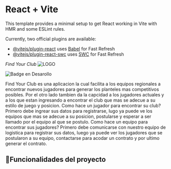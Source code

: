 # React + Vite

This template provides a minimal setup to get React working in Vite with HMR and some ESLint rules.

Currently, two official plugins are available:

- [@vitejs/plugin-react](https://github.com/vitejs/vite-plugin-react/blob/main/packages/plugin-react/README.md) uses [Babel](https://babeljs.io/) for Fast Refresh
- [@vitejs/plugin-react-swc](https://github.com/vitejs/vite-plugin-react-swc) uses [SWC](https://swc.rs/) for Fast Refresh

<em> Find Your Club </em>
![LOGO](https://github.com/tony040304/FindYourClub/assets/103198538/cd277a5e-9026-4ea6-b899-24a96c9018f8)

 ![Badge en Desarollo](https://img.shields.io/badge/STATUS-EN%20DESAROLLO-green)

Find Your Club es una aplicacion la cual facilita a los equipos regionales a encontrar nuevos jugadores para generar los planteles mas competitivos posibles. Por el otro lado tambien da la capcidad a los jugadores actuales y a los que estan ingresando a encontrar el club que mas se adecue a su estilo de juego y posicion.
Como hace un jugador para encontrar su club? Primero debe ingrear sus datos para registrarse, lugo ya puede ve los equipos que mas se adecue a su posicion, postularse y esperar a ser llamado por el equipo al que se postulo.
Como hace un equipo para encontrar sus jugadores? Primero debe comunicarse con nuestro equipo de logistica para registrar sus datos, luego ya puede ver los jugadores que se postularon a su equipo, contactarse para acodar un contrato y por ultimo generar el contrato.


## :hammer:Funcionalidades del proyecto
